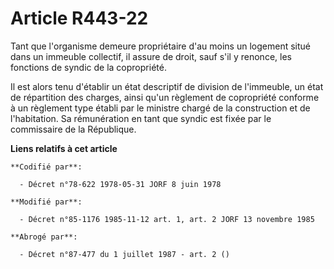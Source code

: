 # Article R443-22

Tant que l'organisme demeure propriétaire d'au moins un logement situé dans un immeuble collectif, il assure de droit, sauf
s'il y renonce, les fonctions de syndic de la copropriété.

Il est alors tenu d'établir un état descriptif de division de l'immeuble, un état de répartition des charges, ainsi qu'un
règlement de copropriété conforme à un règlement type établi par le ministre chargé de la construction et de l'habitation. Sa
rémunération en tant que syndic est fixée par le commissaire de la République.

**Liens relatifs à cet article**

	**Codifié par**:

	  - Décret n°78-622 1978-05-31 JORF 8 juin 1978

	**Modifié par**:

	  - Décret n°85-1176 1985-11-12 art. 1, art. 2 JORF 13 novembre 1985

	**Abrogé par**:

	  - Décret n°87-477 du 1 juillet 1987 - art. 2 ()
